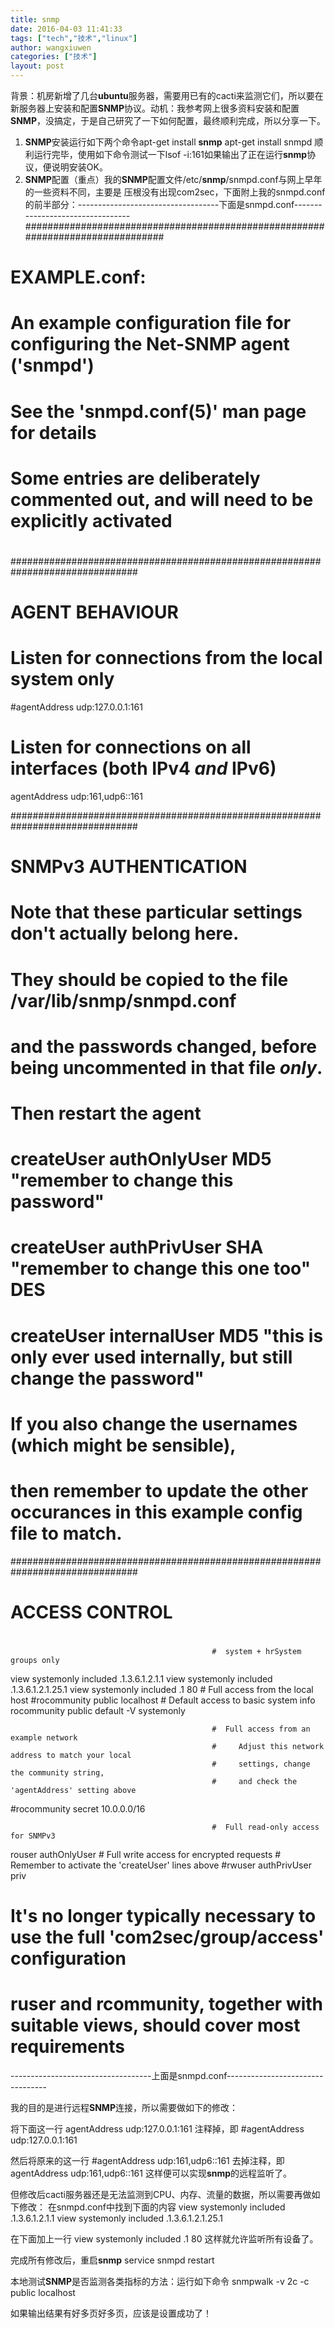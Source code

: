 ```yaml
---
title: snmp
date: 2016-04-03 11:41:33
tags: ["tech","技术","linux"]
author: wangxiuwen
categories: ["技术"]
layout: post
---
```


背景：机房新增了几台**ubuntu**服务器，需要用已有的cacti来监测它们，所以要在新服务器上安装和配置**SNMP**协议。动机：我参考网上很多资料安装和配置**SNMP**，没搞定，于是自己研究了一下如何配置，最终顺利完成，所以分享一下。
1. **SNMP**安装运行如下两个命令apt-get install **snmp** apt-get install snmpd 顺利运行完毕，使用如下命令测试一下lsof -i:161如果输出了正在运行**snmp**协议，便说明安装OK。
2. **SNMP**配置（重点）我的**SNMP**配置文件/etc/**snmp**/snmpd.conf与网上早年的一些资料不同，主要是 压根没有出现com2sec，下面附上我的snmpd.conf的前半部分：-----------------------------------下面是snmpd.conf---------------------------------###############################################################################
#
# EXAMPLE.conf:
#   An example configuration file for configuring the Net-**SNMP** agent ('snmpd')
#   See the 'snmpd.conf(5)' man page for details
#
#  Some entries are deliberately commented out, and will need to be explicitly activated
#
###############################################################################
#
#  AGENT BEHAVIOUR
#

#  Listen for connections from the local system only
#agentAddress  udp:127.0.0.1:161
#  Listen for connections on all interfaces (both IPv4 *and* IPv6)
agentAddress udp:161,udp6::161


###############################################################################
#
#  SNMPv3 AUTHENTICATION
#
#  Note that these particular settings don't actually belong here.
#  They should be copied to the file /var/lib/**snmp**/snmpd.conf
#     and the passwords changed, before being uncommented in that file *only*.
#  Then restart the agent


#  createUser authOnlyUser  MD5 "remember to change this password"
#  createUser authPrivUser  SHA "remember to change this one too"  DES
#  createUser internalUser  MD5 "this is only ever used internally, but still change the password"


#  If you also change the usernames (which might be sensible),
#  then remember to update the other occurances in this example config file to match.

###############################################################################
#
#  ACCESS CONTROL
#


                                                 #  system + hrSystem groups only
view   systemonly  included   .1.3.6.1.2.1.1
view   systemonly  included   .1.3.6.1.2.1.25.1
view   systemonly  included   .1   80
                                                 #  Full access from the local host
#rocommunity public  localhost
                                                 #  Default access to basic system info
 rocommunity public  default    -V systemonly


                                                 #  Full access from an example network
                                                 #     Adjust this network address to match your local
                                                 #     settings, change the community string,
                                                 #     and check the 'agentAddress' setting above
#rocommunity secret  10.0.0.0/16


                                                 #  Full read-only access for SNMPv3
 rouser   authOnlyUser
                                                 #  Full write access for encrypted requests
                                                 #     Remember to activate the 'createUser' lines above
#rwuser   authPrivUser   priv


#  It's no longer typically necessary to use the full 'com2sec/group/access' configuration
#  ruser and rcommunity, together with suitable views, should cover most requirements
-----------------------------------上面是snmpd.conf---------------------------------

我的目的是进行远程**SNMP**连接，所以需要做如下的修改：

将下面这一行
agentAddress udp:127.0.0.1:161
注释掉，即 
#agentAddress udp:127.0.0.1:161


然后将原来的这一行
#agentAddress udp:161,udp6::161
去掉注释，即
agentAddress udp:161,udp6::161
这样便可以实现**snmp**的远程监听了。


但修改后cacti服务器还是无法监测到CPU、内存、流量的数据，所以需要再做如下修改：
在snmpd.conf中找到下面的内容
view   systemonly  included   .1.3.6.1.2.1.1
view   systemonly  included   .1.3.6.1.2.1.25.1

在下面加上一行
view   systemonly  included   .1   80
这样就允许监听所有设备了。



完成所有修改后，重启**snmp**
service snmpd restart



本地测试**SNMP**是否监测各类指标的方法：运行如下命令
snmpwalk -v 2c -c public localhost

如果输出结果有好多页好多页，应该是设置成功了！

